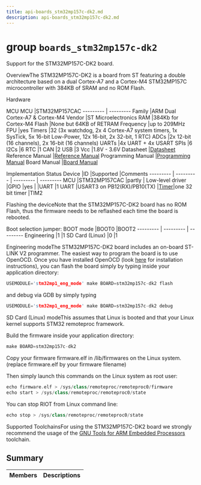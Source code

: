 ```yaml
---
title: api-boards_stm32mp157c-dk2.md
description: api-boards_stm32mp157c-dk2.md
---
```

# group `boards_stm32mp157c-dk2` 

Support for the STM32MP157C-DK2 board.

OverviewThe STM32MP157C-DK2 is a board from ST featuring a double architecture based on a dual Cortex-A7 and a Cortex-M4 STM32MP157C microcontroller with 384KB of SRAM and no ROM Flash.

Hardware

MCU
MCU   |STM32MP157CAC
--------- | ---------
Family   |ARM Dual Cortex-A7 & Cortex-M4
Vendor   |ST Microelectronics
RAM   |384Kb for Cortex-M4
Flash   |None but 64KB of RETRAM
Frequency   |up to 209MHz
FPU   |yes
Timers   |32 (3x watchdog, 2x 4 Cortex-A7 system timers, 1x SysTick, 5x 16-bit Low-Power, 12x 16-bit, 2x 32-bit, 1 RTC)
ADCs   |2x 12-bit (16 channels), 2x 16-bit (16 channels)
UARTs   |4x UART + 4x USART
SPIs   |6
I2Cs   |6
RTC   |1
CAN   |2
USB   |3
Vcc   |1.8V - 3.6V
Datasheet   |[Datasheet](https://www.st.com/resource/en/datasheet/stm32mp157c.pdf)
Reference Manual   |[Reference Manual](https://www.st.com/resource/en/reference_manual/dm00327659-stm32mp157-advanced-armbased-32bit-mpus-stmicroelectronics.pdf)
Programming Manual   |[Programming Manual](https://www.st.com/resource/en/programming_manual/dm00046982-stm32-cortexm4-mcus-and-mpus-programming-manual-stmicroelectronics.pdf)
Board Manual   |[Board Manual](https://www.st.com/resource/en/user_manual/dm00591354-discovery-kits-with-stm32mp157-mpus-stmicroelectronics.pdf)

Implementation Status
Device   |ID   |Supported   |Comments
--------- | --------- | --------- | ---------
MCU   |STM32MP157CAC   |partly   |
Low-level driver   |GPIO   |yes   |
|UART   |1 UART   |USART3 on PB12(RX)/PB10(TX)
|[Timer](./doc/starlight-docs/src/content/docs/apidoc/api-pkg_paho_mqtt.md#structTimer)|one 32 bit timer   |TIM2

Flashing the deviceNote that the STM32MP157C-DK2 board has no ROM Flash, thus the firmware needs to be reflashed each time the board is rebooted.

Boot selection jumper:
BOOT mode   |BOOT0   |BOOT2
--------- | --------- | ---------
Engineering   |1   |1
SD Card (Linux)   |0   |1

Engineering modeThe STM32MP157C-DK2 board includes an on-board ST-LINK V2 programmer. The easiest way to program the board is to use OpenOCD. Once you have installed OpenOCD (look [here](https://github.com/RIOT-OS/RIOT/wiki/OpenOCD) for installation instructions), you can flash the board simply by typing inside your application directory:

```cpp
USEMODULE='stm32mp1_eng_mode' make BOARD=stm32mp157c-dk2 flash
```
 and debug via GDB by simply typing 
```cpp
USEMODULE='stm32mp1_eng_mode' make BOARD=stm32mp157c-dk2 debug
```

SD Card (Linux) modeThis assumes that Linux is booted and that your Linux kernel supports STM32 remoteproc framework.

Build the firmware inside your application directory: 
```cpp
make BOARD=stm32mp157c-dk2
```
 Copy your firmware firmware.elf in /lib/firmwares on the Linux system. (replace firmware.elf by your firmware filename)

Then simply launch this commands on the Linux system as root user: 
```cpp
echo firmware.elf > /sys/class/remoteproc/remoteproc0/firmware
echo start > /sys/class/remoteproc/remoteproc0/state
```

You can stop RIOT from Linux command line: 
```cpp
echo stop > /sys/class/remoteproc/remoteproc0/state
```

Supported ToolchainsFor using the STM32MP157C-DK2 board we strongly recommend the usage of the [GNU Tools for ARM Embedded Processors](https://launchpad.net/gcc-arm-embedded) toolchain.

## Summary

 Members                        | Descriptions                                
--------------------------------|---------------------------------------------

